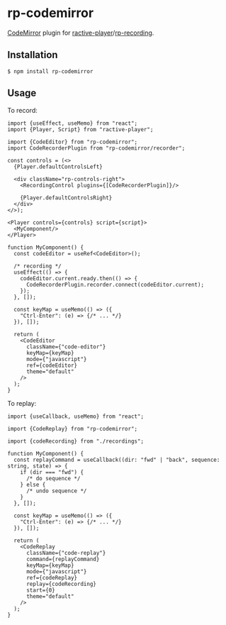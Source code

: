 # rp-codemirror

[CodeMirror](https://codemirror.net/) plugin for [ractive-player](https://github.com/ysulyma/ractive-player)/[rp-recording](https://github.com/ysulyma/rp-recording/).

## Installation

    $ npm install rp-codemirror

## Usage

To record:

```tsx
import {useEffect, useMemo} from "react";
import {Player, Script} from "ractive-player";

import {CodeEditor} from "rp-codemirror";
import CodeRecorderPlugin from "rp-codemirror/recorder";

const controls = (<>
  {Player.defaultControlsLeft}

  <div className="rp-controls-right">
    <RecordingControl plugins={[CodeRecorderPlugin]}/>

    {Player.defaultControlsRight}
  </div>
</>);

<Player controls={controls} script={script}>
  <MyComponent/>
</Player>

function MyComponent() {
  const codeEditor = useRef<CodeEditor>(); 

  /* recording */
  useEffect(() => {
    codeEditor.current.ready.then(() => {
      CodeRecorderPlugin.recorder.connect(codeEditor.current);
    });
  }, []);

  const keyMap = useMemo(() => ({
    "Ctrl-Enter": (e) => {/* ... */}
  }), []);

  return (
    <CodeEditor
      className={"code-editor"}
      keyMap={keyMap}
      mode={"javascript"}
      ref={codeEditor}
      theme="default"
    />
  );
}
```

To replay:

```tsx
import {useCallback, useMemo} from "react";

import {CodeReplay} from "rp-codemirror";

import {codeRecording} from "./recordings";

function MyComponent() {
  const replayCommand = useCallback((dir: "fwd" | "back", sequence: string, state) => {
    if (dir === "fwd") {
      /* do sequence */
    } else {
      /* undo sequence */
    }
  }, []);

  const keyMap = useMemo(() => ({
    "Ctrl-Enter": (e) => {/* ... */}
  }), []);

  return (
    <CodeReplay
      className={"code-replay"}
      command={replayCommand}
      keyMap={keyMap}
      mode={"javascript"}
      ref={codeReplay}
      replay={codeRecording}
      start={0}
      theme="default"
    />
  );
}
```
